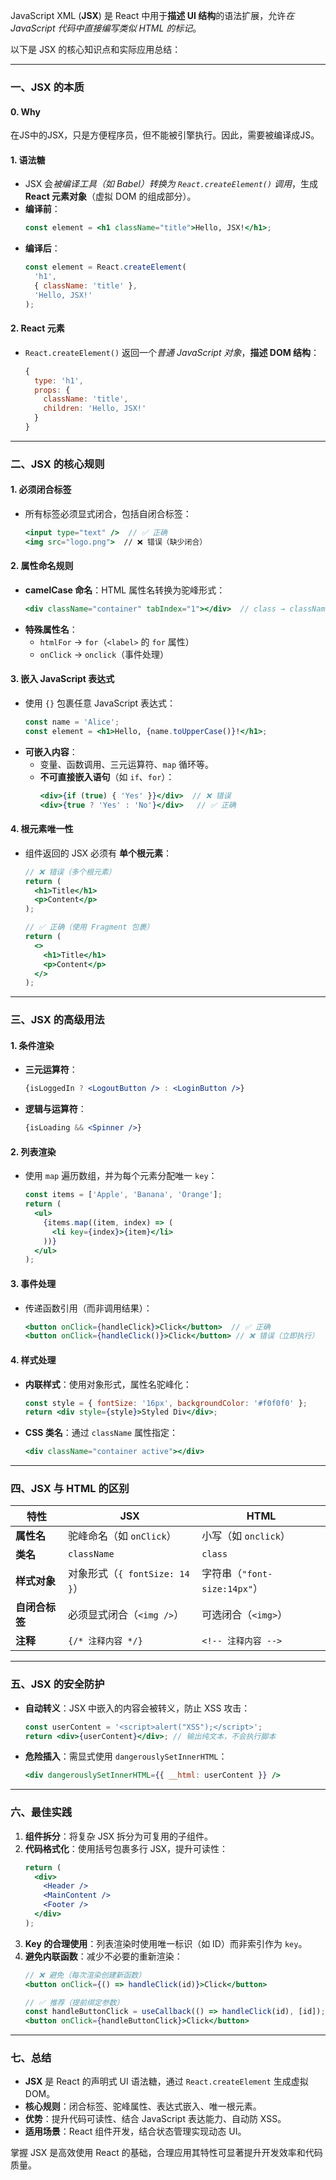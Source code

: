 
JavaScript XML (**JSX**) 是 React 中用于**描述 UI 结构**的语法扩展，允许*在 JavaScript 代码中直接编写类似 HTML 的标记*。

以下是 JSX 的核心知识点和实际应用总结：

---

### **一、JSX 的本质**
#### 0. Why
在JS中的JSX，只是方便程序员，但不能被引擎执行。因此，需要被编译成JS。

#### 1. 语法糖
   - JSX 会*被编译工具（如 Babel）转换为 `React.createElement()` 调用*，生成 **React 元素对象**（虚拟 DOM 的组成部分）。
   - **编译前**：
     ```jsx
     const element = <h1 className="title">Hello, JSX!</h1>;
     ```
   - **编译后**：
     ```javascript
     const element = React.createElement(
       'h1',
       { className: 'title' },
       'Hello, JSX!'
     );
     ```

#### 2. React 元素
   - `React.createElement()` 返回一个*普通 JavaScript 对象*，**描述 DOM 结构**：
     ```javascript
     {
       type: 'h1',
       props: {
         className: 'title',
         children: 'Hello, JSX!'
       }
     }
     ```

---

### 二、JSX 的核心规则
#### 1. 必须闭合标签
   - 所有标签必须显式闭合，包括自闭合标签：
     ```jsx
     <input type="text" />  // ✅ 正确
     <img src="logo.png">  // ❌ 错误（缺少闭合）
     ```

#### 2. 属性命名规则
   - **camelCase 命名**：HTML 属性名转换为驼峰形式：
     ```jsx
     <div className="container" tabIndex="1"></div>  // class → className
     ```
   - **特殊属性名**：
     - `htmlFor` → `for`（`<label>` 的 `for` 属性）
     - `onClick` → `onclick`（事件处理）

#### 3. 嵌入 JavaScript 表达式
   - 使用 `{}` 包裹任意 JavaScript 表达式：
     ```jsx
     const name = 'Alice';
     const element = <h1>Hello, {name.toUpperCase()}!</h1>;
     ```
   - **可嵌入内容**：
     - 变量、函数调用、三元运算符、`map` 循环等。
     - **不可直接嵌入语句**（如 `if`、`for`）：
       ```jsx
       <div>{if (true) { 'Yes' }}</div>  // ❌ 错误
       <div>{true ? 'Yes' : 'No'}</div>   // ✅ 正确
       ```

#### 4. 根元素唯一性
   - 组件返回的 JSX 必须有 **单个根元素**：
     ```jsx
     // ❌ 错误（多个根元素）
     return (
       <h1>Title</h1>
       <p>Content</p>
     );
     
     // ✅ 正确（使用 Fragment 包裹）
     return (
       <>
         <h1>Title</h1>
         <p>Content</p>
       </>
     );
     ```

---

### 三、JSX 的高级用法
#### 1. 条件渲染
   - **三元运算符**：
     ```jsx
     {isLoggedIn ? <LogoutButton /> : <LoginButton />}
     ```
   - **逻辑与运算符**：
     ```jsx
     {isLoading && <Spinner />}
     ```

#### 2. 列表渲染
   - 使用 `map` 遍历数组，并为每个元素分配唯一 `key`：
     ```jsx
     const items = ['Apple', 'Banana', 'Orange'];
     return (
       <ul>
         {items.map((item, index) => (
           <li key={index}>{item}</li>
         ))}
       </ul>
     );
     ```

#### 3. 事件处理
   - 传递函数引用（而非调用结果）：
     ```jsx
     <button onClick={handleClick}>Click</button>  // ✅ 正确
     <button onClick={handleClick()}>Click</button> // ❌ 错误（立即执行）
     ```

#### 4. 样式处理
   - **内联样式**：使用对象形式，属性名驼峰化：
     ```jsx
     const style = { fontSize: '16px', backgroundColor: '#f0f0f0' };
     return <div style={style}>Styled Div</div>;
     ```
   - **CSS 类名**：通过 `className` 属性指定：
     ```jsx
     <div className="container active"></div>
     ```

---

### 四、JSX 与 HTML 的区别

| **特性**         | JSX                            | HTML                      |
|------------------|--------------------------------|---------------------------|
| **属性名**       | 驼峰命名（如 `onClick`）       | 小写（如 `onclick`）       |
| **类名**         | `className`                    | `class`                   |
| **样式对象**     | 对象形式（`{ fontSize: 14 }`） | 字符串（`"font-size:14px"`） |
| **自闭合标签**   | 必须显式闭合（`<img />`）      | 可选闭合（`<img>`）        |
| **注释**         | `{/* 注释内容 */}`             | `<!-- 注释内容 -->`        |

---

### 五、JSX 的安全防护
- **自动转义**：JSX 中嵌入的内容会被转义，防止 XSS 攻击：
  ```jsx
  const userContent = '<script>alert("XSS");</script>';
  return <div>{userContent}</div>; // 输出纯文本，不会执行脚本
  ```
- **危险插入**：需显式使用 `dangerouslySetInnerHTML`：
  ```jsx
  <div dangerouslySetInnerHTML={{ __html: userContent }} />
  ```

---

### 六、最佳实践
1. **组件拆分**：将复杂 JSX 拆分为可复用的子组件。
2. **代码格式化**：使用括号包裹多行 JSX，提升可读性：
   ```jsx
   return (
     <div>
       <Header />
       <MainContent />
       <Footer />
     </div>
   );
   ```
3. **Key 的合理使用**：列表渲染时使用唯一标识（如 ID）而非索引作为 `key`。
4. **避免内联函数**：减少不必要的重新渲染：
   ```jsx
   // ❌ 避免（每次渲染创建新函数）
   <button onClick={() => handleClick(id)}>Click</button>
   
   // ✅ 推荐（提前绑定参数）
   const handleButtonClick = useCallback(() => handleClick(id), [id]);
   <button onClick={handleButtonClick}>Click</button>
   ```

---

### 七、总结
- **JSX** 是 React 的声明式 UI 语法糖，通过 `React.createElement` 生成虚拟 DOM。
- **核心规则**：闭合标签、驼峰属性、表达式嵌入、唯一根元素。
- **优势**：提升代码可读性、结合 JavaScript 表达能力、自动防 XSS。
- **适用场景**：React 组件开发，结合状态管理实现动态 UI。

掌握 JSX 是高效使用 React 的基础，合理应用其特性可显著提升开发效率和代码质量。